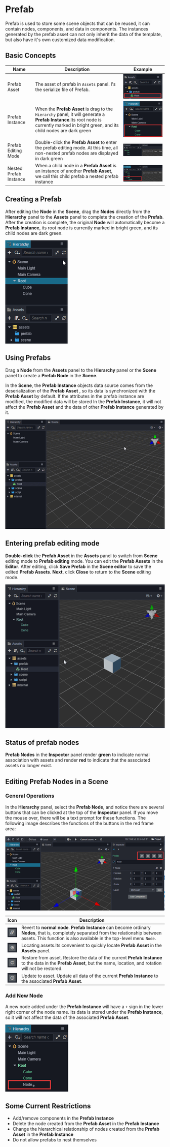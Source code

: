 # Prefab

Prefab is used to store some scene objects that can be reused, it can contain nodes, components, and data in components. The instances generated by the prefab asset can not only inherit the data of the template, but also have it's own customized data modification.

## Basic Concepts
Name|Description|Example
---|---|---
Prefab Asset|The asset of prefab in `Assets` panel. I's the serialize file of Prefab.|![](prefab/prefab-asset.png)
Prefab Instance|When the __Prefab Asset__ is drag to the `Hierarchy` panel, it will generate a __Prefab Instance__.Its root node is currently marked in bright green, and its child nodes are dark green|![](prefab/prefab-instance.png)
Prefab Editing Mode|Double-click the __Prefab Asset__ to enter the prefab editing mode. At this time, all non-nested prefab nodes are displayed in dark green|![](prefab/prefab-edit-mode.png)
Nested Prefab Instance|When a child node in a __Prefab Asset__ is an instance of another __Prefab Asset__, we call this child prefab a nested prefab instance|![](prefab/nested-prefab.png)


## Creating a Prefab

After editing the __Node__ in the __Scene__, drag the __Nodes__ directly from the __Hierarchy__ panel to the __Assets__ panel to complete the creation of the __Prefab__. After the creation is complete, the original __Node__ will automatically become a __Prefab Instance__, its root node is currently marked in bright green, and its child nodes are dark green.

![](prefab/create-prefab.gif)

## Using Prefabs

Drag a __Node__ from the __Assets__ panel to the __Hierarchy__ panel or the __Scene__ panel to create a __Prefab Node__ in the __Scene__.

In the __Scene__, the __Prefab Instance__ objects data source comes from the deserialization of the __Prefab Asset__ , so its data is synchronized with the __Prefab Asset__ by default. If the attributes in the prefab instance are modified, the modified data will be stored In the __Prefab Instance__, it will not affect the __Prefab Asset__ and the data of other __Prefab Instance__ generated by it.

![](prefab/use-prefab.gif)

## Entering prefab editing mode

__Double-click__ the __Prefab Asset__ in the __Assets__ panel to switch from __Scene__ editing mode to __Prefab editing__ mode. You can edit the __Prefab Assets__ in the __Editor__. After editing, click __Save Prefab__ in the __Scene editor__ to save the edited __Prefab Assets__. __Next__, click __Close__ to return to the __Scene__ editing mode.

![](prefab/prefab-edit-mode.gif)

## Status of prefab nodes

__Prefab Nodes__ in the __Inspector__ panel render __green__ to indicate normal association with assets and render __red__ to indicate that the associated assets no longer exist.


## Editing Prefab Nodes in a Scene

### General Operations
In the __Hierarchy__ panel, select the __Prefab Node__, and notice there are several buttons that can be clicked at the top of the __Inspector__ panel. If you move the mouse over, there will be a text prompt for these functions. The following image describes the functions of the buttons in the red frame area:

![](prefab/edit-prefab.png)

Icon|Description
---|---
![](prefab/unlink-prefab-button.png)|Revert to __normal node__. __Prefab Instance__ can become ordinary __Nodes__, that is, completely separated from the relationship between assets. This function is also available in the top-level menu `Node`.
![](prefab/locate-prefab-button.png)|Locating assets.Its convenient to quickly locate __Prefab Asset__ in the __Assets__ panel.
![](prefab/revert-prefab-button.png)|Restore from asset. Restore the data of the current __Prefab Instance__ to the data in the __Prefab Asset__, but the name, location, and rotation will not be restored.
![](prefab/apply-prefab-button.png)|Update to asset. Update all data of the current __Prefab Instance__ to the associated __Prefab Asset__.

### Add New Node
A new node added under the __Prefab Instance__ will have a `+` sign in the lower right corner of the node name. Its data is stored under the __Prefab Instance__, so it will not affect the data of the associated __Prefab Asset__.

![](prefab/prefab-mounted-children.png)


## Some Current Restrictions
- Add/remove components in the __Prefab Instance__
- Delete the node created from the __Prefab Asset__ in the __Prefab Instance__
- Change the hierarchical relationship of nodes created from the __Prefab Asset__ in the __Prefab Instance__
- Do not allow prefabs to nest themselves